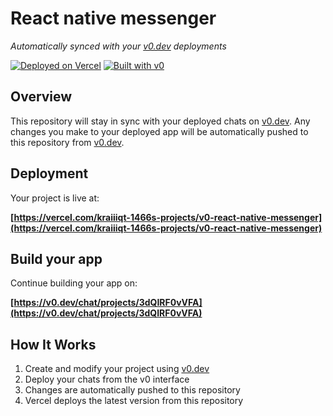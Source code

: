 # React native messenger

*Automatically synced with your [v0.dev](https://v0.dev) deployments*

[![Deployed on Vercel](https://img.shields.io/badge/Deployed%20on-Vercel-black?style=for-the-badge&logo=vercel)](https://vercel.com/kraiiiqt-1466s-projects/v0-react-native-messenger)
[![Built with v0](https://img.shields.io/badge/Built%20with-v0.dev-black?style=for-the-badge)](https://v0.dev/chat/projects/3dQIRF0vVFA)

## Overview

This repository will stay in sync with your deployed chats on [v0.dev](https://v0.dev).
Any changes you make to your deployed app will be automatically pushed to this repository from [v0.dev](https://v0.dev).

## Deployment

Your project is live at:

**[https://vercel.com/kraiiiqt-1466s-projects/v0-react-native-messenger](https://vercel.com/kraiiiqt-1466s-projects/v0-react-native-messenger)**

## Build your app

Continue building your app on:

**[https://v0.dev/chat/projects/3dQIRF0vVFA](https://v0.dev/chat/projects/3dQIRF0vVFA)**

## How It Works

1. Create and modify your project using [v0.dev](https://v0.dev)
2. Deploy your chats from the v0 interface
3. Changes are automatically pushed to this repository
4. Vercel deploys the latest version from this repository